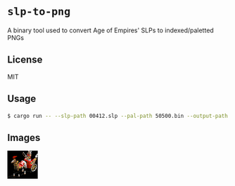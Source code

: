# `slp-to-png`

 A binary tool used to convert Age of Empires' SLPs to indexed/paletted PNGs

## License

MIT

## Usage

```sh
$ cargo run -- --slp-path 00412.slp --pal-path 50500.bin --output-path output --player 2 --single-frame 18
```

## Images

![Chariot](images/chariot-idx-18.png)